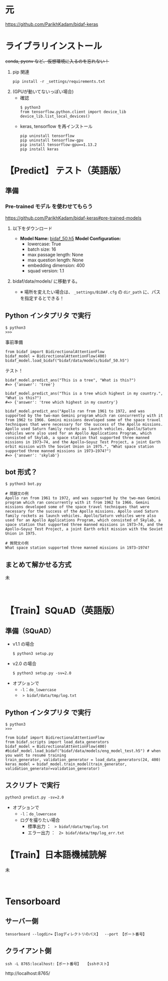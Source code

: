 # 元
https://github.com/ParikhKadam/bidaf-keras

# ライブラリインストール
~~conda, pyenv など、仮想環境に入るのを忘れない！~~

1. pip 関連
    ```
    pip install -r _settings/requirements.txt  
    ```
2. (GPUが動いてないっぽい場合)
   - 確認
        ```
        $ python3
        from tensorflow.python.client import device_lib
        device_lib.list_local_devices()
        ```
   - keras, tensorflow を再インストール
        ```
        pip uninstall tensorflow
        pip uninstall tensorflow-gpu
        pip install tensorflow-gpu==1.13.2
        pip install keras 
        ```



# 【Predict】 テスト（英語版）
## 準備
### Pre-trained モデル を使わせてもらう
https://github.com/ParikhKadam/bidaf-keras#pre-trained-models
1. 以下をダウンロード
   - **Model Name:** [bidaf_50.h5](https://drive.google.com/open?id=10C56f1DSkWbkBBhokJ9szXM44P9T-KfW)
     **Model Configuration:**
       - lowercase: True
       - batch size: 16
       - max passage length: None
       - max question length: None
       - embedding dimension: 400
       - squad version: 1.1

2. bidaf/data/models/ に移動する。
   - ※ 場所を変えたい場合は、
      `_settings/BiDAF.cfg` の `dir_path` に、パスを指定するとできる！


## Python インタプリタ で実行
```
$ python3
>>>
```
事前準備
```
from bidaf import BidirectionalAttentionFlow
bidaf_model = BidirectionalAttentionFlow(400)
bidaf_model.load_bidaf("bidaf/data/models/bidaf_50.h5")
```
テスト！
```
bidaf_model.predict_ans("This is a tree", "What is this?")
#=> {'answer': 'tree'}

bidaf_model.predict_ans("This is a tree which highest in my country.", "What is this?")
#=> {'answer': 'tree which highest in my country'}

bidaf_model.predict_ans("Apollo ran from 1961 to 1972, and was supported by the two-man Gemini program which ran concurrently with it from 1962 to 1966. Gemini missions developed some of the space travel techniques that were necessary for the success of the Apollo missions. Apollo used Saturn family rockets as launch vehicles. Apollo/Saturn vehicles were also used for an Apollo Applications Program, which consisted of Skylab, a space station that supported three manned missions in 1973–74, and the Apollo–Soyuz Test Project, a joint Earth orbit mission with the Soviet Union in 1975.", "What space station supported three manned missions in 1973–1974?")
#=> {'answer': 'skylab'}
```

## bot 形式？
```
$ python3 bot.py

# 問題文の例
Apollo ran from 1961 to 1972, and was supported by the two-man Gemini program which ran concurrently with it from 1962 to 1966. Gemini missions developed some of the space travel techniques that were necessary for the success of the Apollo missions. Apollo used Saturn family rockets as launch vehicles. Apollo/Saturn vehicles were also used for an Apollo Applications Program, which consisted of Skylab, a space station that supported three manned missions in 1973–74, and the Apollo–Soyuz Test Project, a joint Earth orbit mission with the Soviet Union in 1975.

# 質問文の例
What space station supported three manned missions in 1973–1974?
```

## まとめて解かせる方式
未

　


# 【Train】SQuAD（英語版）
## 準備（SQuAD）
- v1.1 の場合
  ```
  $ python3 setup.py
  ```
- v2.0 の場合
  ```
  $ python3 setup.py -sv=2.0
  ```
- オプションで
  - `-l`：`do_lowercase`
  - ` > bidaf/data/tmp/log.txt`

## Python インタプリタ で実行
```
$ python3
>>>
```
```
from bidaf import BidirectionalAttentionFlow
from bidaf.scripts import load_data_generators
bidaf_model = BidirectionalAttentionFlow(400)
#bidaf_model.load_bidaf("bidaf/data/models/eng_model_test.h5") # when you want to resume training
train_generator, validation_generator = load_data_generators(24, 400)
keras_model = bidaf_model.train_model(train_generator, validation_generator=validation_generator)
```

## スクリプト で実行
```
python3 predict.py -sv=2.0
```
- オプションで
  - `-l`：`do_lowercase`
  - ログを撮りたい場合
    - 標準出力 ： ` > bidaf/data/tmp/log.txt`
    - エラー出力 ： ` 2> bidaf/data/tmp/log_err.txt`


# 【Train】日本語機械読解
未

　

# Tensorboard
## サーバー側
```
tensorboard --logdir=【logディレクトリのパス】  --port 【ポート番号】
```
## クライアント側
```
ssh -L 8765:localhost:【ポート番号】  【sshホスト】
```
http://localhost:8765/

